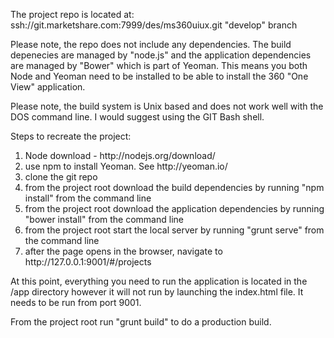 The project repo is located at: ssh://git.marketshare.com:7999/des/ms360uiux.git "develop" branch

Please note, the repo does not include any dependencies. The build depenecies are managed by "node.js" and the application dependencies are managed by "Bower" which is part of Yeoman. This means you both Node and Yeoman need to be installed to be able to install the 360 "One View" application.

Please note, the build system is Unix based and does not work well with the DOS command line. I would suggest using the GIT Bash shell.

Steps to recreate the project:
<ol>
	<li>Node download - http://nodejs.org/download/ </li>
	<li>use npm to install Yeoman. See http://yeoman.io/</li>
	<li>clone the git repo</li>
	<li>from the project root download the build dependencies by running "npm install" from the command line</li>
	<li>from the project root download the application dependencies by running "bower install" from the command line</li>
	<li>from the project root start the local server by running "grunt serve" from the command line</li>
	<li>after the page opens in the browser, navigate to http://127.0.0.1:9001/#/projects</li>
</ol>

At this point, everything you need to run the application is located in the /app directory however it will not run by launching the index.html file. It needs to be run from port 9001. 

From the project root run "grunt build" to do a production build. 